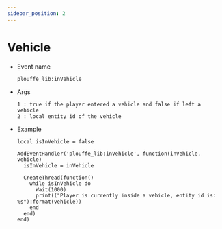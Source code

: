 ```yaml
---
sidebar_position: 2
---
```


# Vehicle

- Event name
  ```
  plouffe_lib:inVehicle
  ```

- Args
  ```
  1 : true if the player entered a vehicle and false if left a vehicle
  2 : local entity id of the vehicle
  ```

- Example
  ```
  local isInVehicle = false

  AddEventHandler('plouffe_lib:inVehicle', function(inVehicle, vehicle)
    isInVehicle = inVehicle 

    CreateThread(function()
      while isInVehicle do
        Wait(1000)
        print(("Player is currently inside a vehicle, entity id is: %s"):format(vehicle))
      end
    end)
  end)
  ```
